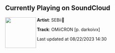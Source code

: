 ## Currently Playing on SoundCloud

[<img align="left" width="100" src="https://i1.sndcdn.com/artworks-yUezRWIJML3QPo6Z-F20amA-t500x500.jpg">](https://soundcloud.com/sebseb122/omiicron)

**Artist**: SEBii💫 

**Track**: OMiiCRON [p. darkoivx]

Last updated at 08/22/2023 14:30
